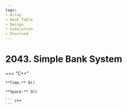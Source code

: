 ```yaml
---
tags:
- Array
- Hash Table
- Design
- Simulation
- Unsolved
---
```



# 2043. Simple Bank System

=== "C++"

    **Time:** O()

    **Space:** O()

    ``` c++
    ```